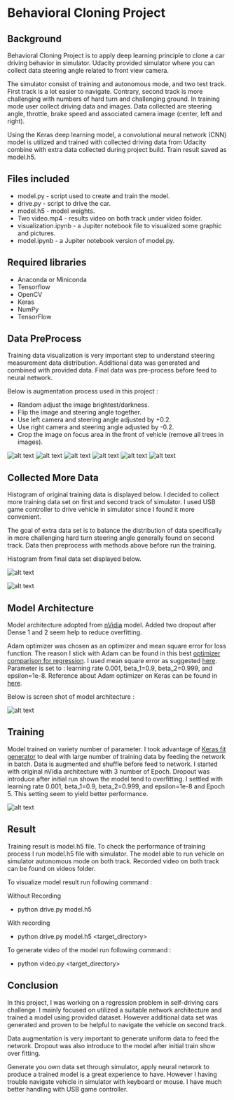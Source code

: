 # Behavioral Cloning Project


Background
---

Behavioral Cloning Project is to apply deep learning principle to clone a car driving behavior in simulator. Udacity provided simulator where you can collect data steering angle related to front view camera. 

The simulator consist of training and autonomous mode, and two test track. First track is a lot easier to navigate. Contrary, second track is more challenging with numbers of hard turn and challenging ground. In training mode user collect driving data and images. Data collected are steering angle, throttle, brake speed and associated camera image (center, left and right).

Using the Keras deep learning model, a convolutional neural network (CNN) model is utilized and trained with collected driving data from Udacity combine with extra data collected during project build. Train result saved as model.h5. 


Files included
---

* model.py - script used to create and train the model.
* drive.py - script to drive the car.
* model.h5 - model weights.
* Two video.mp4 - results video on both track under video folder.
* visualization.ipynb - a Jupiter notebook file to visualized some graphic and pictures.
* model.ipynb - a Jupiter notebook version of model.py.

Required libraries
---

* Anaconda or Miniconda
* Tensorflow
* OpenCV
* Keras
* NumPy
* TensorFlow




Data PreProcess
---

Training data visualization is very important step to understand steering measurement data distribution. Additional data was generated and combined with provided data. Final data was pre-process before feed to neural network. 

Below is augmentation process used in this project :

* Random adjust the image brightest/darkness.
* Flip the image and steering angle together.
* Use left camera and steering angle adjusted by +0.2.
* Use right camera and steering angle adjusted by -0.2.
* Crop the image on focus area in the front of vehicle (remove all trees in images).

![alt text](images/original.png)
![alt text](images/left.png)
![alt text](images/right.png)
![alt text](images/crop.png)
![alt text](images/flip.png)
![alt text](images/brightness.png)



Collected More Data 
---

Histogram of original training data is displayed below. I decided to collect more training data set on first and second track of simulator. I used USB game controller to drive vehicle in simulator since I found it more convenient.

The goal of extra data set is to balance the distribution of data specifically in more challenging hard turn steering angle generally found on second track. Data then preprocess with methods above before run the training.

Histogram from final data set displayed below.


![alt text](images/originalset.png)

![alt text](images/extendedset.png)


Model Architecture
---


Model architecture adopted from [nVidia](https://images.nvidia.com/content/tegra/automotive/images/2016/solutions/pdf/end-to-end-dl-using-px.pdf) model. Added two dropout after Dense 1 and 2 seem help to reduce overfitting.  

Adam optimizer was chosen as an optimizer and mean square error for loss function. The reason I stick with Adam can be found in this best [optimizer comparison for regression](https://www.quora.com/Which-optimizer-in-TensorFlow-is-best-suited-for-learning-regression). I used mean square error as suggested [here](https://stackoverflow.com/questions/36515202/why-is-the-cross-entropy-method-preferred-over-mean-squared-error-in-what-cases). Parameter is set to : learning rate 0.001, beta_1=0.9, beta_2=0.999, and epsilon=1e-8. Reference about Adam optimizer on Keras can be found in [here](https://keras.io/optimizers).

Below is screen shot of model architecture :



![alt text](images/parameter.png)


Training
---
Model trained on variety number of parameter. I took advantage of [Keras fit generator](https://keras.io/getting-started/sequential-model-guide/) to deal with large number of training data by feeding the network in batch. Data is augmented and shuffle before feed to network. I started with original nVidia architecture with 3 number of Epoch. Dropout was introduce after initial run shown the model tend to overfitting.  I settled with learning rate 0.001, beta_1=0.9, beta_2=0.999, and epsilon=1e-8 and Epoch 5. This setting seem to yield better performance.

![alt text](images/lostchart.png)


Result
---

Training result is model.h5 file. To check the performance of training process I run model.h5 file with simulator.
The model able to run vehicle on simulator autonomous mode on both track. Recorded video on both track can be found on videos folder.

To visualize model result run following command :

Without Recording
- python drive.py model.h5 

With recording
- python drive.py model.h5 <target_directory>

To generate video of the model run following command :

- python video.py <target_directory>



Conclusion
---

In this project, I was working on a regression problem in self-driving cars challenge. I mainly focused on utilized a suitable network architecture and trained a model using provided dataset. However additional data set was generated and proven to be helpful to navigate the vehicle on second track. 

Data augmentation is very important to generate uniform data to feed the network. Dropout was also introduce to the model after initial train show over fitting.

Generate you own data set through simulator, apply neural network to produce a trained model is a great experience to have. However I having trouble navigate vehicle in simulator with keyboard or mouse. I have much better handling with USB game controller.  
